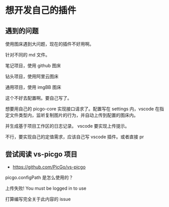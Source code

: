 # 想开发自己的插件

## 遇到的问题

使用图床遇到大问题，现在的插件不好用啊。

针对不同的 md 文件。

笔记项目，使用 github 图床

钻头项目，使用阿里云图床

通用项目，使用 imgBB 图床

这个不好去配置啊。要自己写了。

想要用自己的 picgo-core 实现接口请求了。配置写在 settings 内，vscode 在指定文件类型内，监听复制图片的行为，并自动上传到配置的图床内。

并生成基于项目工作区的日志记录。
vscode 要实现上传提示。

不行，要实现自己的定值需求，应该自己写 vscode 插件。或者直接 pr

## 尝试阅读 vs-picgo 项目

- https://github.com/PicGo/vs-picgo

picgo.configPath 是怎么使用的？

上传失败! You must be logged in to use

打算编写完全关于此内容的 issue
